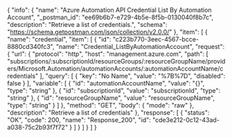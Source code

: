 {
  "info": {
    "name": "Azure Automation API Credential List By Automation Account",
    "_postman_id": "ee69b6b7-e729-4b5e-8f5b-0130040f8b7c",
    "description": "Retrieve a list of credentials.",
    "schema": "https://schema.getpostman.com/json/collection/v2.0.0/"
  },
  "item": [
    {
      "name": "credential",
      "item": [
        {
          "id": "c223b770-3eec-4567-bcce-8880cd340fc3",
          "name": "Credential_ListByAutomationAccount",
          "request": {
            "url": {
              "protocol": "http",
              "host": "management.azure.com",
              "path": [
                "subscriptions/:subscriptionId/resourceGroups/:resourceGroupName/providers/Microsoft.Automation/automationAccounts/:automationAccountName/credentials"
              ],
              "query": [
                {
                  "key": "No Name",
                  "value": "%7B%7D",
                  "disabled": false
                }
              ],
              "variable": [
                {
                  "id": "automationAccountName",
                  "value": "{}",
                  "type": "string"
                },
                {
                  "id": "subscriptionId",
                  "value": "subscriptionId",
                  "type": "string"
                },
                {
                  "id": "resourceGroupName",
                  "value": "resourceGroupName",
                  "type": "string"
                }
              ]
            },
            "method": "GET",
            "body": {
              "mode": "raw"
            },
            "description": "Retrieve a list of credentials"
          },
          "response": [
            {
              "status": "OK",
              "code": 200,
              "name": "Response_200",
              "id": "cde3e212-0c12-43ad-a038-75c2b93f7f72"
            }
          ]
        }
      ]
    }
  ]
}